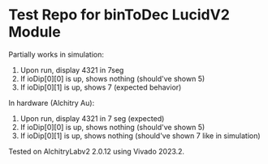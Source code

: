 # Test Repo for binToDec LucidV2 Module 

Partially works in simulation:
1. Upon run, display 4321 in 7seg 
2. If ioDip[0][0] is up, shows nothing (should've shown 5)
3. If ioDip[0][1] is up, shows 7 (expected behavior)

In hardware (Alchitry Au):
1. Upon run, display 4321 in 7 seg (expected)
2. If ioDip[0][0] is up, shows nothing (should've shown 5)
3. If ioDip[0][1] is up, shows nothing (should've shown 7 like in simulation)


Tested on AlchitryLabv2 2.0.12 using Vivado 2023.2. 


